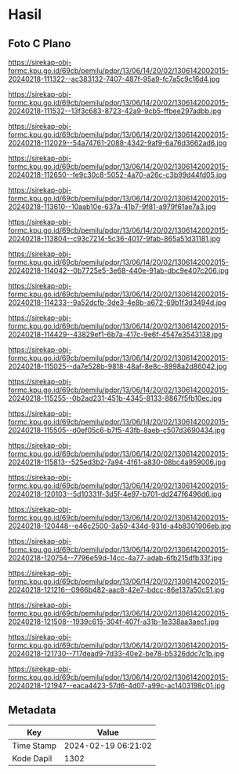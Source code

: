 # Hasil

## Foto C Plano

https://sirekap-obj-formc.kpu.go.id/69cb/pemilu/pdpr/13/06/14/20/02/1306142002015-20240218-111322--ac383132-7407-487f-95a9-fc7a5c9c16d4.jpg

https://sirekap-obj-formc.kpu.go.id/69cb/pemilu/pdpr/13/06/14/20/02/1306142002015-20240218-111532--13f3c683-8723-42a9-9cb5-ffbee297adbb.jpg

https://sirekap-obj-formc.kpu.go.id/69cb/pemilu/pdpr/13/06/14/20/02/1306142002015-20240218-112029--54a74761-2088-4342-9af9-6a76d3662ad6.jpg

https://sirekap-obj-formc.kpu.go.id/69cb/pemilu/pdpr/13/06/14/20/02/1306142002015-20240218-112650--fe9c30c8-5052-4a70-a26c-c3b99d44fd05.jpg

https://sirekap-obj-formc.kpu.go.id/69cb/pemilu/pdpr/13/06/14/20/02/1306142002015-20240218-113610--10aab10e-637a-41b7-9f81-a979f61ae7a3.jpg

https://sirekap-obj-formc.kpu.go.id/69cb/pemilu/pdpr/13/06/14/20/02/1306142002015-20240218-113804--c93c7214-5c36-4017-9fab-865a51d31181.jpg

https://sirekap-obj-formc.kpu.go.id/69cb/pemilu/pdpr/13/06/14/20/02/1306142002015-20240218-114042--0b7725e5-3e68-440e-91ab-dbc9e407c206.jpg

https://sirekap-obj-formc.kpu.go.id/69cb/pemilu/pdpr/13/06/14/20/02/1306142002015-20240218-114233--9a52dcfb-3de3-4e8b-a672-69b1f3d3494d.jpg

https://sirekap-obj-formc.kpu.go.id/69cb/pemilu/pdpr/13/06/14/20/02/1306142002015-20240218-114429--43829ef1-6b7a-417c-9e6f-4547e3543138.jpg

https://sirekap-obj-formc.kpu.go.id/69cb/pemilu/pdpr/13/06/14/20/02/1306142002015-20240218-115025--da7e528b-9818-48af-8e8c-8998a2d86042.jpg

https://sirekap-obj-formc.kpu.go.id/69cb/pemilu/pdpr/13/06/14/20/02/1306142002015-20240218-115255--0b2ad231-451b-4345-8133-8867f5fb10ec.jpg

https://sirekap-obj-formc.kpu.go.id/69cb/pemilu/pdpr/13/06/14/20/02/1306142002015-20240218-115505--d0ef05c6-b7f5-43fb-8aeb-c507d3690434.jpg

https://sirekap-obj-formc.kpu.go.id/69cb/pemilu/pdpr/13/06/14/20/02/1306142002015-20240218-115813--525ed3b2-7a94-4f61-a830-08bc4a959006.jpg

https://sirekap-obj-formc.kpu.go.id/69cb/pemilu/pdpr/13/06/14/20/02/1306142002015-20240218-120103--5d10331f-3d5f-4e97-b701-dd247f6496d6.jpg

https://sirekap-obj-formc.kpu.go.id/69cb/pemilu/pdpr/13/06/14/20/02/1306142002015-20240218-120448--e46c2500-3a50-434d-931d-a4b8301906eb.jpg

https://sirekap-obj-formc.kpu.go.id/69cb/pemilu/pdpr/13/06/14/20/02/1306142002015-20240218-120754--7796e59d-14cc-4a77-adab-6fb215dfb33f.jpg

https://sirekap-obj-formc.kpu.go.id/69cb/pemilu/pdpr/13/06/14/20/02/1306142002015-20240218-121216--0966b482-aac8-42e7-bdcc-86e137a50c51.jpg

https://sirekap-obj-formc.kpu.go.id/69cb/pemilu/pdpr/13/06/14/20/02/1306142002015-20240218-121508--1939c615-304f-407f-a31b-1e338aa3aec1.jpg

https://sirekap-obj-formc.kpu.go.id/69cb/pemilu/pdpr/13/06/14/20/02/1306142002015-20240218-121730--717dead9-7d33-40e2-be78-b5326ddc7c1b.jpg

https://sirekap-obj-formc.kpu.go.id/69cb/pemilu/pdpr/13/06/14/20/02/1306142002015-20240218-121947--eaca4423-57d6-4d07-a99c-ac1403198c01.jpg


## Metadata

| Key        | Value               |
| ---------- | ------------------- |
| Time Stamp | 2024-02-19 06:21:02 |
| Kode Dapil | 1302                |



